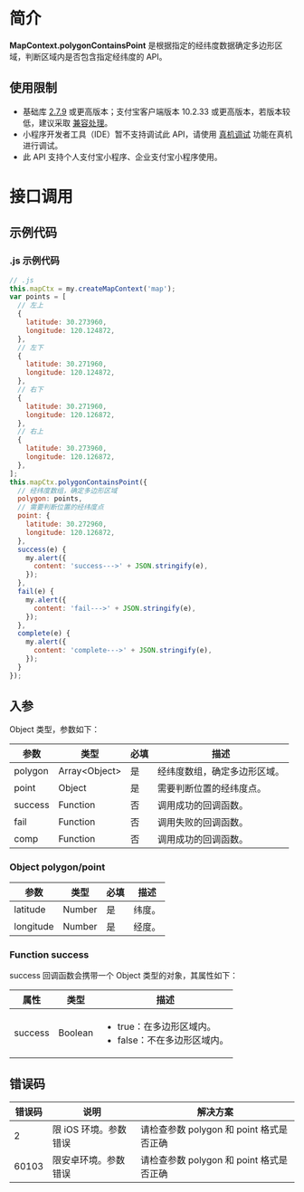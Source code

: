 # 简介

**MapContext.polygonContainsPoint** 是根据指定的经纬度数据确定多边形区域，判断区域内是否包含指定经纬度的 API。

## 使用限制

- 基础库 [2.7.9](https://opendocs.alipay.com/mini/framework/lib-upgrade-v2) 或更高版本；支付宝客户端版本 10.2.33 或更高版本，若版本较低，建议采取 [兼容处理](https://opendocs.alipay.com/mini/framework/compatibility)。
- 小程序开发者工具（IDE）暂不支持调试此 API，请使用 [真机调试](https://opendocs.alipay.com/mini/ide/remote-debug) 功能在真机进行调试。
- 此 API 支持个人支付宝小程序、企业支付宝小程序使用。

# 接口调用

## 示例代码

### .js 示例代码

```javascript
// .js
this.mapCtx = my.createMapContext('map');
var points = [
  // 左上
  {
    latitude: 30.273960,
    longitude: 120.124872,
  },
  // 左下
  {
    latitude: 30.271960,
    longitude: 120.124872,
  },
  // 右下
  {
    latitude: 30.271960,
    longitude: 120.126872,
  },
  // 右上
  {
    latitude: 30.273960,
    longitude: 120.126872,
  },
];
this.mapCtx.polygonContainsPoint({
  // 经纬度数组，确定多边形区域
  polygon: points,
  // 需要判断位置的经纬度点
  point: {
    latitude: 30.272960,
    longitude: 120.126872,
  },
  success(e) {
    my.alert({
      content: 'success--->' + JSON.stringify(e),
    });
  },
  fail(e) {
    my.alert({
      content: 'fail--->' + JSON.stringify(e),
    });
  },
  complete(e) {
    my.alert({
      content: 'complete--->' + JSON.stringify(e),
    });
  }
});
```

## 入参

Object 类型，参数如下：

| **参数** | **类型**        | **必填** | **描述**               |
| -------- | --------------- | -------- | ---------------------- |
| polygon  | Array\<Object\> | 是       | 经纬度数组，确定多边形区域。 |
| point    | Object          | 是       | 需要判断位置的经纬度点。  |
| success  | Function        | 否       | 调用成功的回调函数。   |
| fail  | Function        | 否       | 调用失败的回调函数。   |
| comp  | Function        | 否       | 调用成功的回调函数。   |

### Object polygon/point

| **参数**  | **类型** | **必填** | **描述** |
| --------- | -------- | -------- | -------- |
| latitude  | Number   | 是       | 纬度。   |
| longitude | Number   | 是       | 经度。   |

### Function success

success 回调函数会携带一个 Object 类型的对象，其属性如下：

| **属性** | **类型** | **描述** |
| --- | --- | --- |
| success | Boolean | <ul><li>true：在多边形区域内。</li><li>false：不在多边形区域内。</li></ul> |


## 错误码

| **错误码**       | **说明** | **解决方案**                            |
| -------------- | -------- | ----------------------------------- |
| 2          | 限 iOS 环境。参数错误   | 请检查参数 polygon 和 point 格式是否正确 |
| 60103          | 限安卓环境。参数错误   | 请检查参数 polygon 和 point 格式是否正确 |
